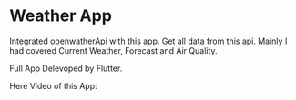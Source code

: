 # Weather App

Integrated openwatherApi with this app. Get all data from this api.
Mainly I had covered Current Weather, Forecast and Air Quality.

Full App Delevoped by Flutter.

Here Video of this App:



